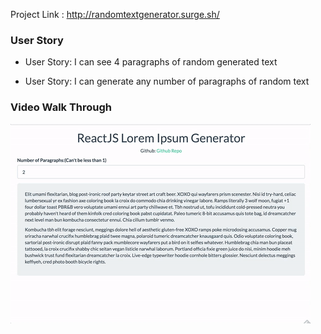 Project Link : http://randomtextgenerator.surge.sh/

### User Story

- User Story: I can see 4 paragraphs of random generated text

- User Story: I can generate any number of paragraphs of random text

### Video Walk Through
![](https://github.com/kuanhsuh/ReactJS_randomtextgenerator/blob/master/demo.gif)
